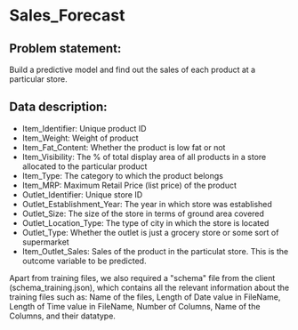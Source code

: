 # Sales_Forecast
## Problem statement:
Build a predictive model and find out the sales of each product at a particular store.

## Data description:
 - Item_Identifier: Unique product ID
 - Item_Weight: Weight of product
 - Item_Fat_Content: Whether the product is low fat or not
 - Item_Visibility: The % of total display area of all products in a store allocated to the particular product
 - Item_Type: The category to which the product belongs
 - Item_MRP: Maximum Retail Price (list price) of the product
 - Outlet_Identifier: Unique store ID
 - Outlet_Establishment_Year: The year in which store was established
 - Outlet_Size: The size of the store in terms of ground area covered
 - Outlet_Location_Type: The type of city in which the store is located
 - Outlet_Type: Whether the outlet is just a grocery store or some sort of supermarket
 - Item_Outlet_Sales: Sales of the product in the particulat store. This is the outcome variable to be predicted.

 Apart from training files, we also required a "schema" file from the client (schema_training.json), which contains all the relevant information about the training files such as:
Name of the files, Length of Date value in FileName, Length of Time value in FileName, Number of Columns, Name of the Columns, and their datatype.